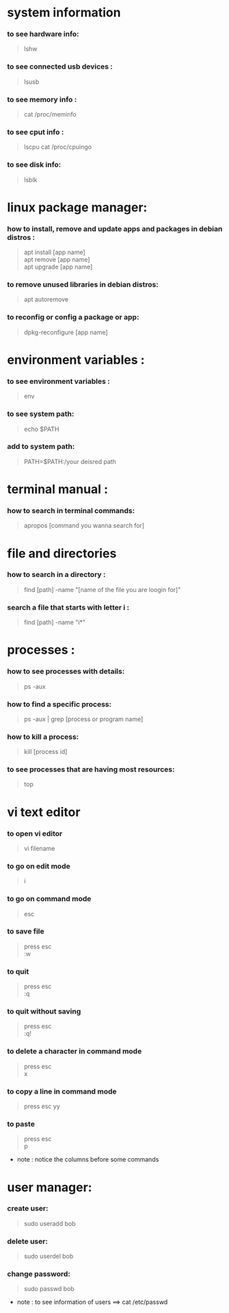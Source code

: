 # system information
### to see hardware info:
> lshw

### to see connected usb devices :
> lsusb

### to see memory info :
> cat /proc/meminfo

### to see cput info :
> lscpu
> cat /proc/cpuingo

### to see disk info:
> lsblk

# linux package manager:
### how to install, remove and update apps and packages in debian distros :
> apt install [app name]  
> apt remove [app name]  
> apt upgrade [app name]

### to remove unused libraries in debian distros:
> apt autoremove

### to reconfig or config a package or app:
> dpkg-reconfigure [app name]


# environment variables :  

### to see environment variables :
> env

### to see system path:  
> echo $PATH

### add to system path:
> PATH=$PATH:/your deisred path

# terminal manual :  
### how to search in terminal commands:  
> apropos [command you wanna search for]


# file and directories
### how to search in a directory :  
> find [path] -name "[name of the file you are loogin for]"  

### search a file that starts with letter i :
> find [path] -name "i*"

# processes :
### how to see processes with details:
> ps -aux  

### how to find a specific process:
> ps -aux | grep [process or program name]

### how to kill a process:
> kill [process id]

### to see processes that are having most resources:
> top  

# vi text editor
### to open vi editor 
> vi filename  

### to go on edit mode 
> i  

### to go on command mode
> esc  


### to save file
> press esc  
> :w  

### to quit
> press esc  
> :q  


### to quit without saving
> press esc  
> :q!  

### to delete a character in command mode  
> press esc  
> x  

### to copy a line in command mode
> press esc
> yy

### to paste 
> press esc  
> p

* note : notice the columns before some commands



# user manager:
### create user:  
> sudo useradd bob

### delete user:
> sudo userdel bob   

### change password:
> sudo passwd bob

* note : to see information of users ==> cat /etc/passwd
